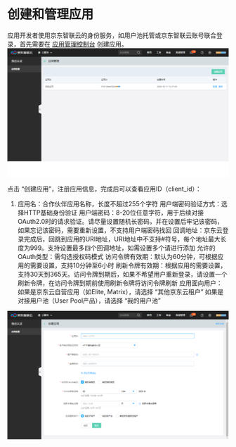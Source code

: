 # 创建和管理应用

应用开发者使用京东智联云的身份服务，如用户池托管或京东智联云账号联合登录，首先需要在 [应用管理控制台](https://ias-console.jdcloud.com/ias/apps) 创建应用。
![应用管理控制台](../../../../image/IAS/Application-Management/1ias-console.png)

点击 “创建应用”，注册应用信息，完成后可以查看应用ID（client_id）：
1. 应用名：合作伙伴应用名称，长度不超过255个字符
用户端密码验证方式：选择HTTP基础身份验证
用户端密码：8-20位任意字符，用于后续对接OAuth2.0时的请求验证。请尽量设置随机长密码，并在设置后牢记该密码，如果忘记该密码，需要重新设置，不支持用户端密码找回
回调地址：京东云登录完成后，回跳到应用的URI地址，URI地址中不支持#符号，每个地址最大长度为999。支持设置最多四个回调地址，如需设置多个请进行添加
允许的OAuth类型：需勾选授权码模式
访问令牌有效期：默认为60分钟，可根据应用的需要设置，支持10分钟至6小时
刷新令牌有效期：根据应用的需要设置，支持30天到365天。访问令牌到期后，如果不希望用户重新登录，请设置一个刷新令牌，在访问令牌到期前使用刷新令牌将访问令牌刷新
应用面向用户：
如果是京东云自营应用（如Elite, Matrix），请选择 “其他京东云租户”
如果是对接用户池（User Pool产品），请选择 “我的用户池”

![创建应用](../../../../image/IAS/Application-Management/2create-app.png)
